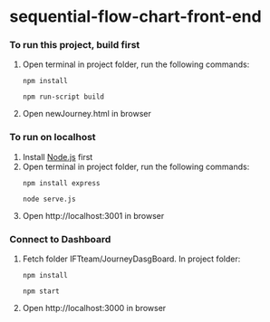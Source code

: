 # sequential-flow-chart-front-end

### To run this project, build first
   1. Open terminal in project folder, run the following commands:
      ```
      npm install 
      ```
      ```
      npm run-script build
      ```
   2. Open newJourney.html in browser
 
### To run on localhost
   1. Install <a href="https://nodejs.org/en/">Node.js</a> first
   2. Open terminal in project folder, run the following commands:
      ```
      npm install express
      ```
      ```
      node serve.js
      ```
   3. Open http://localhost:3001 in browser
   
### Connect to Dashboard
   1. Fetch folder IFTteam/JourneyDasgBoard. In project folder:
      ```
      npm install
      ```
      ```
      npm start
      ```
   2. Open http://localhost:3000 in browser
